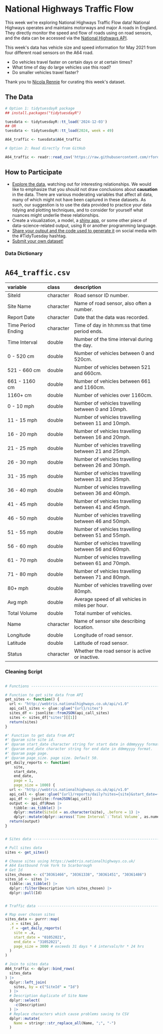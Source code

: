 # National Highways Traffic Flow

This week we're exploring National Highways Traffic Flow data! National Highways operates and maintains motorways and major A roads in England. They directly monitor the speed and flow of roads using on road sensors, and the data can be accessed via the [National Highways API](https://webtris.nationalhighways.co.uk/api/swagger/ui/index).

This week's data has vehicle size and speed information for May 2021 from four different road sensors on the A64 road. 

* Do vehicles travel faster on certain days or at certain times?
* What time of day do large vehicles use this road?
* Do smaller vehicles travel faster?

Thank you to [Nicola Rennie](https://github.com/nrennie) for curating this week's dataset.

## The Data

```r
# Option 1: tidytuesdayR package 
## install.packages("tidytuesdayR")

tuesdata <- tidytuesdayR::tt_load('2024-12-03')
## OR
tuesdata <- tidytuesdayR::tt_load(2024, week = 49)

A64_traffic <- tuesdata$A64_traffic

# Option 2: Read directly from GitHub

A64_traffic <- readr::read_csv('https://raw.githubusercontent.com/rfordatascience/tidytuesday/master/data/2024/2024-12-03/A64_traffic.csv')
```

## How to Participate

- [Explore the data](https://r4ds.hadley.nz/), watching out for interesting relationships. We would like to emphasize that you should not draw conclusions about **causation** in the data. There are various moderating variables that affect all data, many of which might not have been captured in these datasets. As such, our suggestion is to use the data provided to practice your data tidying and plotting techniques, and to consider for yourself what nuances might underlie these relationships.
- Create a visualization, a model, a [shiny app](https://shiny.posit.co/), or some other piece of data-science-related output, using R or another programming language.
- [Share your output and the code used to generate it](../../../sharing.md) on social media with the #TidyTuesday hashtag.
- [Submit your own dataset!](../../../.github/pr_instructions.md)

### Data Dictionary

# `A64_traffic.csv`

|variable           |class     |description                           |
|:------------------|:---------|:-------------------------------------|
|SiteId             |character |Road sensor ID number. |
|Site Name          |character |Name of road sensor, also often a number. |
|Report Date        |character |Date that the data was recorded. |
|Time Period Ending |character |Time of day in hh:mm:ss that time period ends. |
|Time Interval      |double    |Number of the time interval during the day. |
|0 - 520 cm         |double    |Number of vehicles between 0 and 520cm. |
|521 - 660 cm       |double    |Number of vehicles between 521 and 660cm. |
|661 - 1160 cm      |double    |Number of vehicles between 661 and 1160cm. |
|1160+ cm           |double    |Number of vehicles over 1160cm. |
|0 - 10 mph         |double    |Number of vehicles travelling between 0 and 10mph. |
|11 - 15 mph        |double    |Number of vehicles travelling between 11 and 10mph. |
|16 - 20 mph        |double    |Number of vehicles travelling between 16 and 20mph. |
|21 - 25 mph        |double    |Number of vehicles travelling between 21 and 25mph. |
|26 - 30 mph        |double    |Number of vehicles travelling between 26 and 30mph. |
|31 - 35 mph        |double    |Number of vehicles travelling between 31 and 35mph. |
|36 - 40 mph        |double    |Number of vehicles travelling between 36 and 40mph. |
|41 - 45 mph        |double    |Number of vehicles travelling between 41 and 45mph. |
|46 - 50 mph        |double    |Number of vehicles travelling between 46 and 50mph. |
|51 - 55 mph        |double    |Number of vehicles travelling between 51 and 55mph. |
|56 - 60 mph        |double    |Number of vehicles travelling between 56 and 60mph. |
|61 - 70 mph        |double    |Number of vehicles travelling between 61 and 70mph. |
|71 - 80 mph        |double    |Number of vehicles travelling between 71 and 80mph. |
|80+ mph            |double    |Number of vehicles travelling over 80mph. |
|Avg mph            |double    |Average speed of all vehicles in miles per hour. |
|Total Volume       |double    |Total number of vehicles. |
|Name               |character |Name of sensor site describing location. |
|Longitude          |double    |Longitude of road sensor. |
|Latitude           |double    |Latitude of road sensor. |
|Status             |character |Whether the road sensor is active or inactive. |

### Cleaning Script

```r

# Functions ---------------------------------------------------------------

# Function to get site data from API
get_sites <- function() {
  url <- "http://webtris.nationalhighways.co.uk/api/v1.0"
  api_call_sites <- glue::glue("{url}/sites")
  sites_df <- jsonlite::fromJSON(api_call_sites) 
  sites <- sites_df["sites"][[1]] 
  return(sites)
}

#' Function to get data from API
#' @param site site id.
#' @param start_date character string for start date in ddmmyyyy format.
#' @param end_date character string for end date in ddmmyyyy format.
#' @param page page.
#' @param page_size. page size. Default 50.
get_daily_reports <- function(
    site,
    start_date,
    end_date,
    page = 1,
    page_size = 1000) {
  url <- "http://webtris.nationalhighways.co.uk/api/v1.0"
  api_call <- glue::glue("{url}/reports/daily?sites={site}&start_date={start_date}&end_date={end_date}&page={page}&page_size={page_size}")
  api_df <- jsonlite::fromJSON(api_call)
  output <- api_df$Rows |>
    tibble::as_tibble() |>
    dplyr::mutate(SiteId = as.character(site), .before = 1) |> 
    dplyr::mutate(dplyr::across(`Time Interval`:`Total Volume`, as.numeric))
  return(output)
}


# Sites data --------------------------------------------------------------

# Pull sites data
sites <- get_sites()

# Choose sites using https://webtris.nationalhighways.co.uk/
# A64 Eastbound from York to Scarborough
# Get Id
sites_chosen <- c("30361466", "30361338", "30361451", "30361486")
sites_id <- sites |> 
  tibble::as_tibble() |> 
  dplyr::filter(Description %in% sites_chosen) |> 
  dplyr::pull(Id)


# Traffic data ------------------------------------------------------------

# Map over chosen sites
sites_data <- purrr::map(
  .x = sites_id,
  .f = ~get_daily_reports(
    site = .x,
    start_date = "01052021",
    end_date = "31052021",
    page_size = 3000 # exceeds 31 days * 4 intervals/hr * 24 hrs
  )
)

# Join to sites data
A64_traffic <- dplyr::bind_rows(
  sites_data
) |> 
  dplyr::left_join(
    sites, by = c("SiteId" = "Id")
  ) |> 
  # Description duplicate of Site Name
  dplyr::select(
    -c(Description)
  ) |> 
  # Replace characters which cause problems saving to CSV
  dplyr::mutate(
    Name = stringr::str_replace_all(Name, ";", "-")
  )
```
